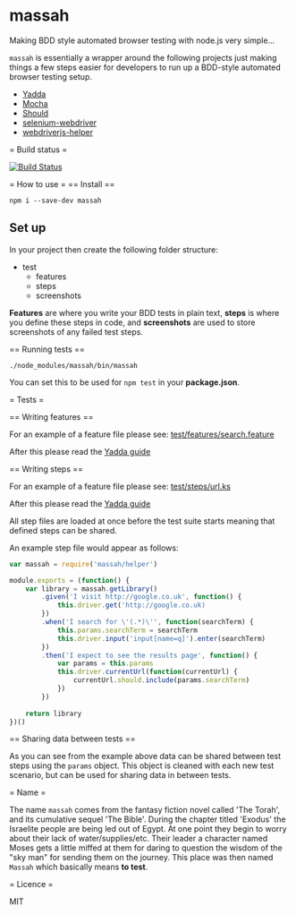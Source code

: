 massah
======

Making BDD style automated browser testing with node.js very simple...

`massah` is essentially a wrapper around the following projects just making things a few steps easier for developers to run up a BDD-style automated browser testing setup.

- [Yadda](https://github.com/acuminous/yadda)
- [Mocha](http://visionmedia.github.io/mocha/)
- [Should](https://github.com/visionmedia/should.js/)
- [selenium-webdriver](https://code.google.com/p/selenium/)
- [webdriverjs-helper](https://github.com/surevine/webdriverjs-helper)

= Build status =

[![Build Status](https://travis-ci.org/lloydwatkin/massah.svg)](https://travis-ci.org/lloydwatkin/massah)

= How to use =
  == Install ==
  
```
npm i --save-dev massah
```

  ## Set up
  
In your project then create the following folder structure:

- test
  - features
  - steps
  - screenshots
  
__Features__ are where you write your BDD tests in plain text, __steps__ is where you  define these steps in code, and __screenshots__ are used to store screenshots of any failed test steps.

  == Running tests ==
  
```
./node_modules/massah/bin/massah
```

You can set this to be used for `npm test` in your **package.json**.

= Tests =

  == Writing features ==
 
For an example of a feature file please see: [test/features/search.feature](https://github.com/lloydwatkin/massah/blob/master/test/features/search.feature)

After this please read the [Yadda guide](https://github.com/acuminous/yadda#step-2---write-your-first-scenario)

  == Writing steps ==

For an example of a feature file please see: [test/steps/url.ks](https://github.com/lloydwatkin/massah/blob/master/test/steps/url.js)

After this please read the [Yadda guide](https://github.com/acuminous/yadda#step-3---implement-the-step-library)
 
All step files are loaded at once before the test suite starts meaning that defined steps can be shared.

An example step file would appear as follows:

```javascript
var massah = require('massah/helper')

module.exports = (function() {
    var library = massah.getLibrary()
        .given('I visit http://google.co.uk', function() {
            this.driver.get('http://google.co.uk)
        })
        .when('I search for \'(.*)\'', function(searchTerm) {
            this.params.searchTerm = searchTerm
            this.driver.input('input[name=q]').enter(searchTerm)
        })
        .then('I expect to see the results page', function() {
            var params = this.params
            this.driver.currentUrl(function(currentUrl) {
                currentUrl.should.include(params.searchTerm)
            })
        })
    
    return library
})()
```

  == Sharing data between tests ==

As you can see from the example above data can be shared between test steps using the `params` object.  This object is cleaned with each new test scenario, but can be used for sharing data in between tests.

= Name =

The name `massah` comes from the fantasy fiction novel called 'The Torah', and its cumulative sequel 'The Bible'. During the chapter titled 'Exodus' the Israelite people are being led out of Egypt. At one point they begin to worry about their lack of water/supplies/etc. Their leader a character named Moses gets a little miffed at them for daring to question the wisdom of the "sky man" for sending them on the journey.  This place was then named `Massah` which basically means __to test__.

= Licence =

MIT